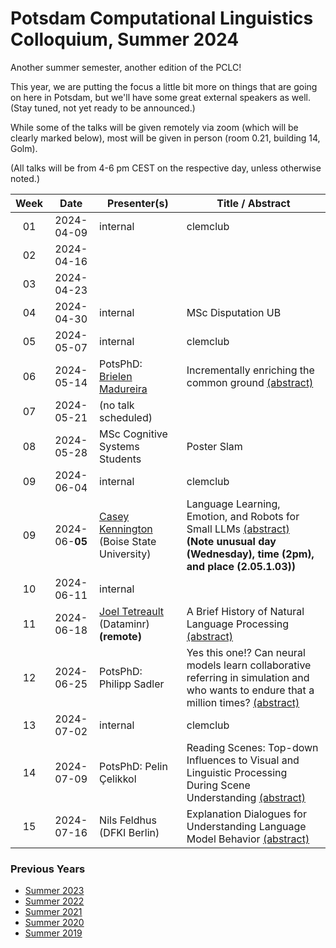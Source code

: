 # Potsdam Computational Linguistics Colloquium, Summer 2024

Another summer semester, another edition of the PCLC!

This year, we are putting the focus a little bit more on things that are going on here in Potsdam, but we'll have some great external speakers as well. (Stay tuned, not yet ready to be announced.)



While some of the talks will be given remotely via zoom (which will be clearly marked below), most will be given in person (room 0.21, building 14, Golm). 

(All talks will be from 4-6 pm CEST on the respective day, unless otherwise noted.)



| Week | Date | Presenter(s) | Title / Abstract|
|:------:|:------:|-----------|------|
01 | 2024-04-09 | internal | clemclub |
02 | 2024-04-16 | | |
03 | 2024-04-23 | | |
04 | 2024-04-30 | internal | MSc Disputation UB |
05 | 2024-05-07 | internal | clemclub |
06 | 2024-05-14 | PotsPhD: [Brielen Madureira](https://briemadu.github.io) | Incrementally enriching the common ground [(abstract)](material/2024/madureira_abstract.md) |
07 | 2024-05-21 | (no talk scheduled) | |
08 | 2024-05-28 | MSc Cognitive Systems Students | Poster Slam |
09 | 2024-06-04 | internal | clemclub |
09 | 2024-06-**05** | [Casey Kennington](https://www.caseyreddkennington.com) (Boise State University) | Language Learning, Emotion, and Robots for Small LLMs [(abstract)](material/2024/kennington_abstract.md)<br/> **(Note unusual day (Wednesday), time (2pm), and place (2.05.1.03))**|
10 | 2024-06-11 | internal | |
11 | 2024-06-18 | [Joel Tetreault](https://www.cs.rochester.edu/~tetreaul/academic.html) (Dataminr) **(remote)** | A Brief History of Natural Language Processing [(abstract)](material/2024/tetreault_abstract.md) |
12 | 2024-06-25 | PotsPhD: Philipp Sadler | Yes this one!? Can neural models learn collaborative referring in simulation and who wants to endure that a million times? [(abstract)](material/2024/sadler_abstract.md)  |
13 | 2024-07-02 | internal | clemclub |
14 | 2024-07-09 | PotsPhD: Pelin Çelikkol | Reading Scenes: Top-down Influences to Visual and Linguistic Processing During Scene Understanding [(abstract)](material/2024/celikkol_abstract.md)|
15 | 2024-07-16 | Nils Feldhus (DFKI Berlin) | Explanation Dialogues for Understanding Language Model Behavior [(abstract)](material/2024/feldhus_abstract.md) |

### Previous Years

* [Summer 2023](past/summer2023.md)
* [Summer 2022](past/summer2022.md)
* [Summer 2021](past/summer2021.md)
* [Summer 2020](past/summer2020.md)
* [Summer 2019](past/summer2019.md)

